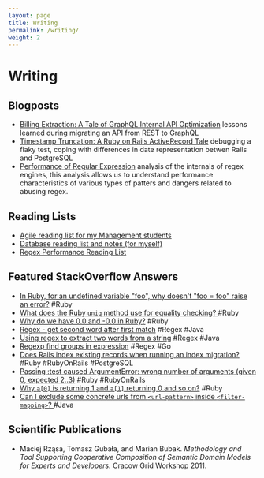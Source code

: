 ```yaml
---
layout: page
title: Writing
permalink: /writing/
weight: 2
---
```


# Writing

## Blogposts

* [Billing Extraction: A Tale of GraphQL Internal API Optimization](https://www.toptal.com/graphql/graphql-internal-api-optimization) lessons learned during migrating an API from REST to GraphQL
* [Timestamp Truncation: A Ruby on Rails ActiveRecord Tale](https://blog.toptal.net/2019/06/28/activerecord-timestamps-truncation.html) debugging a flaky test,
coping with differences in date representation betwen Rails and PostgreSQL
* [Performance of Regular Expression](https://medium.com/textmaster-engineering/performance-of-regular-expressions-81371f569698) analysis of the internals of regex engines, this analysis allows us to understand performance characteristics of various types of patters and dangers related to abusing regex.

## Reading Lists

* <span id='ReadingLists-Agile'> [Agile reading list for my Management students](https://github.com/mrzasa/til/wiki/Agile) </span>
* [Database reading list and notes (for myself)](https://github.com/mrzasa/til/wiki/Databases)
* [Regex Performance Reading List](https://regex-performance.github.io/workshop.html#references)

## Featured StackOverflow Answers

* [In Ruby, for an undefined variable "foo", why doesn't "foo = foo" raise an error?](https://stackoverflow.com/a/56971484/580346) #Ruby
* [What does the Ruby `uniq` method use for equality checking? ](https://stackoverflow.com/a/54461780/580346) #Ruby
* [Why do we have 0.0 and -0.0 in Ruby?](https://stackoverflow.com/a/58691546/580346) #Ruby
* [Regex - get second word after first match](https://stackoverflow.com/a/56842910/580346) #Regex #Java
* [Using regex to extract two words from a string](https://stackoverflow.com/a/48747646/580346) #Regex #Java
* [Regexp find groups in expression](https://stackoverflow.com/a/49156744/580346) #Regex #Go
* [Does Rails index existing records when running an index migration?](https://stackoverflow.com/a/58231474/580346) #Ruby #RubyOnRails #PostgreSQL
* [Passing :test caused ArgumentError: wrong number of arguments (given 0, expected 2..3)](https://stackoverflow.com/a/57065339/580346) #Ruby #RubyOnRails
* [Why `a[0]` is returning 1 and `a[1]` returning 0 and so on?](https://stackoverflow.com/a/58814802/580346) #Ruby
* [Can I exclude some concrete urls from `<url-pattern>` inside `<filter-mapping>`? ](https://stackoverflow.com/a/9836641/580346) #Java

## Scientific Publications

* Maciej Rząsa, Tomasz Gubała, and Marian Bubak. _Methodology and Tool Supporting Cooperative
Composition of Semantic Domain Models for Experts and Developers._ Cracow Grid Workshop 2011.
